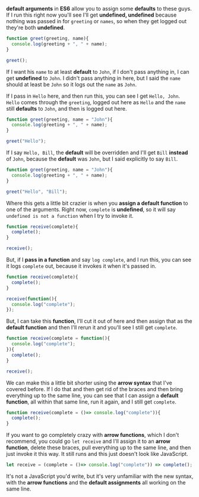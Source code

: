 **default arguments** in **ES6** allow you to assign some **defaults** to these guys. If I run this right now you'll see I'll get **undefined, undefined** because nothing was passed in for `greeting` or `names`, so when they get logged out they're both **undefined**.
``` javascript
function greet(greeting, name){
  console.log(greeting + ", " + name);
}

greet();
```
If I want his `name` to at least **default** to `John`, if I don't pass anything in, I can get **undefined** to `John`. I didn't pass anything in here, but I said the `name` should at least be `John` so it logs out the `name` as ``John``.

If I pass in `Hello` here, and then run this, you can see I get `Hello, John`. `Hello` comes through the `greeting`, logged out here as `Hello` and the `name` still **defaults** to `John`, and then is logged out here.
``` javascript
function greet(greeting, name = "John"){
  console.log(greeting + ", " + name);
}

greet("Hello");
```
If I say `Hello, Bill`, the **default** will be overridden and I'll get `Bill` **instead** of `John`, because the **default** was `John`, but I said explicitly to say `Bill`.
``` javascript
function greet(greeting, name = "John"){
  console.log(greeting + ", " + name);
}

greet("Hello", "Bill");
```
Where this gets a little bit crazier is when you **assign a default function** to one of the arguments. Right now, `complete` is **undefined**, so it will say `undefined is not a function` when I try to invoke it.
``` javascript
function receive(complete){
  complete();
}

receive();
```
But, if I **pass in a function** and say `log complete`, and I run this, you can see it logs `complete` out, because it invokes it when it's passed in.
``` javascript
function receive(complete){
  complete();
}

receive(function(){
  console.log("complete");
});
```
But, I can take this **function**, I'll cut it out of here and then assign that as the **default function** and then I'll rerun it and you'll see I still get `complete`.
``` javascript
function receive(complete = function(){
  console.log("complete");
}){
  complete();
}

receive();
```
We can make this a little bit shorter using the **arrow syntax** that I've covered before. If I do that and then get rid of the braces and then bring everything up to the same line, you can see that I can assign a **default function**, all within that same line, run it again, and I still get `complete`.
``` javascript
function receive(complete = ()=> console.log("complete")){
  complete();
}
```
If you want to go completely crazy with **arrow functions**, which I don't recommend, you could go `let receive` and I'll assign it to an **arrow function**, delete these braces, pull everything up to the same line, and then just invoke it this way. It still runs and this just doesn't look like JavaScript.
``` javascript
let receive = (complete = ()=> console.log("complete")) => complete();
```
It's not a JavaScript you'd write, but it's very unfamiliar with the new syntax, with the **arrow functions** and the **default assignments** all working on the same line.